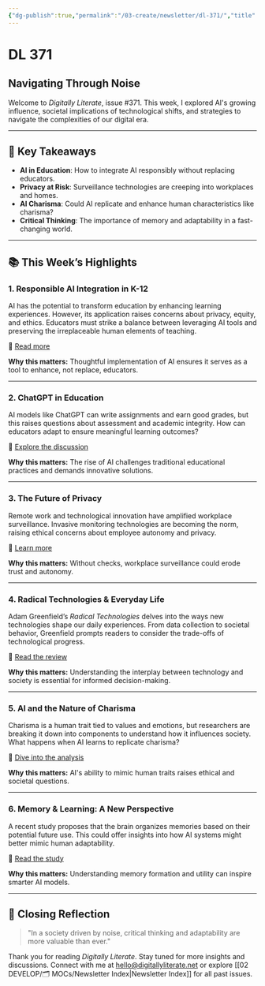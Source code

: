 ```yaml
---
{"dg-publish":true,"permalink":"/03-create/newsletter/dl-371/","title":"Navigating Through Noise","tags":["ai","disinformation","education","privacy","security","society","technology"]}
---
```



# DL 371

## Navigating Through Noise

Welcome to _Digitally Literate_, issue #371. This week, I explored AI's growing influence, societal implications of technological shifts, and strategies to navigate the complexities of our digital era.

---

## 🔖 Key Takeaways

- **AI in Education**: How to integrate AI responsibly without replacing educators.
- **Privacy at Risk**: Surveillance technologies are creeping into workplaces and homes.
- **AI Charisma**: Could AI replicate and enhance human characteristics like charisma?
- **Critical Thinking**: The importance of memory and adaptability in a fast-changing world.

---

## 📚 This Week’s Highlights

### 1. **Responsible AI Integration in K-12**
AI has the potential to transform education by enhancing learning experiences. However, its application raises concerns about privacy, equity, and ethics. Educators must strike a balance between leveraging AI tools and preserving the irreplaceable human elements of teaching.

📖 [Read more](https://wiobyrne.com/integrating-ai-in-k-12-education/)

**Why this matters:** Thoughtful implementation of AI ensures it serves as a tool to enhance, not replace, educators.

---

### 2. **ChatGPT in Education**
AI models like ChatGPT can write assignments and earn good grades, but this raises questions about assessment and academic integrity. How can educators adapt to ensure meaningful learning outcomes?

📖 [Explore the discussion](https://www.scientificamerican.com/article/chatgpt-can-get-good-grades-what-should-educators-do-about-it/)

**Why this matters:** The rise of AI challenges traditional educational practices and demands innovative solutions.

---

### 3. **The Future of Privacy**
Remote work and technological innovation have amplified workplace surveillance. Invasive monitoring technologies are becoming the norm, raising ethical concerns about employee autonomy and privacy.

📖 [Learn more](https://ssir.org/articles/entry/the_long_shadow_of_workplace_surveillance#)

**Why this matters:** Without checks, workplace surveillance could erode trust and autonomy.

---

### 4. **Radical Technologies & Everyday Life**
Adam Greenfield’s _Radical Technologies_ delves into the ways new technologies shape our daily experiences. From data collection to societal behavior, Greenfield prompts readers to consider the trade-offs of technological progress.

📖 [Read the review](https://wiobyrne.com/radical-technologies/)

**Why this matters:** Understanding the interplay between technology and society is essential for informed decision-making.

---

### 5. **AI and the Nature of Charisma**
Charisma is a human trait tied to values and emotions, but researchers are breaking it down into components to understand how it influences society. What happens when AI learns to replicate charisma?

📖 [Dive into the analysis](https://www.noemamag.com/the-secret-history-and-strange-future-of-charisma/)

**Why this matters:** AI's ability to mimic human traits raises ethical and societal questions.

---

### 6. **Memory & Learning: A New Perspective**
A recent study proposes that the brain organizes memories based on their potential future use. This could offer insights into how AI systems might better mimic human adaptability.

📖 [Read the study](https://www.nature.com/articles/s41593-023-01382-9)

**Why this matters:** Understanding memory formation and utility can inspire smarter AI models.

---

## 🌟 Closing Reflection

> "In a society driven by noise, critical thinking and adaptability are more valuable than ever."

Thank you for reading _Digitally Literate_. Stay tuned for more insights and discussions. Connect with me at [hello@digitallyliterate.net](mailto:hello@digitallyliterate.net) or explore [[02 DEVELOP/🗂️ MOCs/Newsletter Index\|Newsletter Index]] for all past issues.
